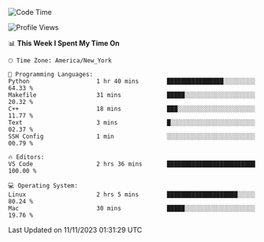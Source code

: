 <!--START_SECTION:waka-->
![Code Time](http://img.shields.io/badge/Code%20Time-596%20hrs%2021%20mins-blue)

![Profile Views](http://img.shields.io/badge/Profile%20Views-0-blue)

📊 **This Week I Spent My Time On** 

```text
🕑︎ Time Zone: America/New_York

💬 Programming Languages: 
Python                   1 hr 40 mins        ████████████████░░░░░░░░░   64.33 % 
Makefile                 31 mins             █████░░░░░░░░░░░░░░░░░░░░   20.32 % 
C++                      18 mins             ███░░░░░░░░░░░░░░░░░░░░░░   11.77 % 
Text                     3 mins              █░░░░░░░░░░░░░░░░░░░░░░░░   02.37 % 
SSH Config               1 min               ░░░░░░░░░░░░░░░░░░░░░░░░░   00.79 % 

🔥 Editors: 
VS Code                  2 hrs 36 mins       █████████████████████████   100.00 % 

💻 Operating System: 
Linux                    2 hrs 5 mins        ████████████████████░░░░░   80.24 % 
Mac                      30 mins             █████░░░░░░░░░░░░░░░░░░░░   19.76 % 
```


 Last Updated on 11/11/2023 01:31:29 UTC
<!--END_SECTION:waka-->
